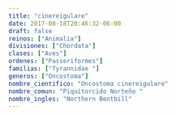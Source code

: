 ```yaml
---
title: "cinereigulare"
date: 2017-08-18T20:46:32-06:00
draft: false
reinos: ["Animalia"]
divisiones: ["Chordata"]
clases: ["Aves"]
ordenes: ["Passeriformes"]
familias: ["Tyrannidae "]
generos: ["Oncostoma"]
nombre_cientifico: "Oncostoma cinereigulare"
nombre_comun: "Piquitorcido Norteño "
nombre_ingles: "Northern Bentbill"
---
```

